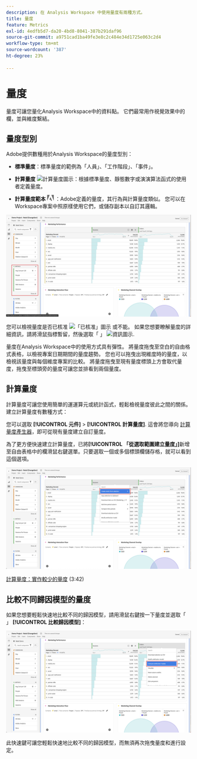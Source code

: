 ```yaml
---
description: 在 Analysis Workspace 中使用量度有兩種方式。
title: 量度
feature: Metrics
exl-id: 4edfb5d7-da20-4bd8-8041-387b291daf96
source-git-commit: a9751cad1ba49fe3e8c2c484e34d1725e063c2d4
workflow-type: tm+mt
source-wordcount: '387'
ht-degree: 23%

---
```


# 量度

量度可讓您量化Analysis Workspace中的資料點。 它們最常用作視覺效果中的欄，並與維度繫結。


## 量度型別

Adobe提供數種用於Analysis Workspace的量度型別：

* **標準量度**：標準量度的範例為「人員」、「工作階段」、「事件」。

* **計算量度** ![計算量度圖示](https://spectrum.adobe.com/static/icons/workflow_18/Smock_Calculator_18_N.svg)：根據標準量度、靜態數字或演演算法函式的使用者定義量度。

* **計算量度範本**  <img src="./assets/adobe-logo.svg" width="18"> ：Adobe定義的量度，其行為與計算量度類似。 您可以在Workspace專案中照原樣使用它們，或儲存副本以自訂其邏輯。


![UI中的量度](assets/cja-metrics.png)

您可以檢視量度是否已核准 ![「已核准」圖示](https://spectrum.adobe.com/static/icons/ui_18/CheckmarkSize100.svg)  或不能。 如果您想要瞭解量度的詳細資訊，請將滑鼠指標暫留，然後選取「 」 ![資訊圖示](https://spectrum.adobe.com/static/icons/workflow_18/Smock_InfoOutline_18_N.svg).


量度在Analysis Workspace中的使用方式具有彈性。 將量度拖曳至空白的自由格式表格，以檢視專案日期期間的量度趨勢。 您也可以拖曳出現維度時的量度，以檢視該量度與每個維度專案的比較。 將量度拖曳至現有量度標頭上方會取代量度，拖曳至標頭旁的量度可讓您並排看到兩個量度。

## 計算量度

計算量度可讓您使用簡單的運運算元或統計函式，輕鬆檢視量度彼此之間的關係。 建立計算量度有數種方式：

您可以選取 **[!UICONTROL 元件]** > **[!UICONTROL 計算量度]**. 這會將您導向 [計算量度產生器](/help/components/calc-metrics/calc-metr-overview.md)，即可從現有量度建立自訂量度。

為了更方便快速建立計算量度，已將&#x200B;**[!UICONTROL 「從選取範圍建立量度」]**&#x200B;新增至自由表格中的欄滑鼠右鍵選單。只要選取一個或多個標頭欄儲存格，就可以看到這個選項。

![從選取專案建立](assets/create-metric-from-selection.png)

[計算量度：實作較少的量度](https://experienceleague.adobe.com/docs/analytics-learn/tutorials/components/calculated-metrics/calculated-metrics-implementationless-metrics.html?lang=zh-Hant) (3:42)

## 比較不同歸因模型的量度

如果您想要輕鬆快速地比較不同的歸因模型，請用滑鼠右鍵按一下量度並選取「 」 **[!UICONTROL 比較歸因模型]**：

![比較歸因](assets/compare-attribution.png)

此快速鍵可讓您輕鬆快速地比較不同的歸因模型，而無須再次拖曳量度和進行設定。
